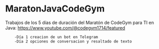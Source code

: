# MaratonJavaCodeGym
Trabajos de los 5 días de duración del Maratón de CodeGym para TI en Java: https://www.youtube.com/@codegym1714/featured

        -Día 1 creacion de un bot en Telegram
        -Día 2 opciones de conversacion y resaltado de texto
        
